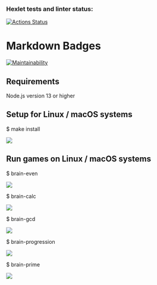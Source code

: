 ### Hexlet tests and linter status:
[![Actions Status](https://github.com/MakhankovA/frontend-project-44/workflows/hexlet-check/badge.svg)](https://github.com/MakhankovA/frontend-project-44/actions)

# Markdown Badges
[![Maintainability](https://api.codeclimate.com/v1/badges/f7536081294310b3b132/maintainability)](https://codeclimate.com/github/MakhankovA/frontend-project-44/maintainability)

## Requirements

Node.js version 13 or higher

## Setup for Linux / macOS systems

$ make install

<a href="https://asciinema.org/a/rT9Ximpw7jwpOP8hVjNwNs8su" target="_blank"><img src="https://asciinema.org/a/rT9Ximpw7jwpOP8hVjNwNs8su.svg" /></a>

## Run games on Linux / macOS systems

$ brain-even

<a href="https://asciinema.org/a/I7tguVdtDyAOv4TJfscOwTYLj" target="_blank"><img src="https://asciinema.org/a/I7tguVdtDyAOv4TJfscOwTYLj.svg" /></a>

$ brain-calc

<a href="https://asciinema.org/a/85QqAjI0jr00QKzrUdIYGGBNw" target="_blank"><img src="https://asciinema.org/a/85QqAjI0jr00QKzrUdIYGGBNw.svg" /></a>

$ brain-gcd

<a href="https://asciinema.org/a/ypQ8igtmzckms5uttXwNhpMKH" target="_blank"><img src="https://asciinema.org/a/ypQ8igtmzckms5uttXwNhpMKH.svg" /></a>

$ brain-progression

<a href="https://asciinema.org/a/G4qf28PIDU7KYP9JA6PE6PFzS" target="_blank"><img src="https://asciinema.org/a/G4qf28PIDU7KYP9JA6PE6PFzS.svg" /></a>

$ brain-prime

<a href="https://asciinema.org/a/0xYpdoUcPudZscc7Q3d3G9IX4" target="_blank"><img src="https://asciinema.org/a/0xYpdoUcPudZscc7Q3d3G9IX4.svg" /></a>

